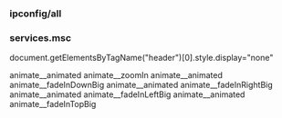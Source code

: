### ipconfig/all

### services.msc
    
document.getElementsByTagName("header")[0].style.display="none"


animate__animated animate__zoomIn
animate__animated animate__fadeInDownBig
animate__animated animate__fadeInRightBig
animate__animated animate__fadeInLeftBig
animate__animated animate__fadeInTopBig